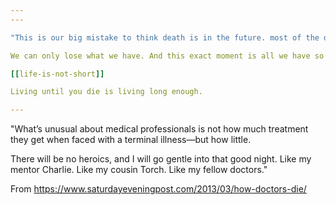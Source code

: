 ```yaml
---
---

"This is our big mistake to think death is in the future. most of the death is already gone. Whatever time has passed belongs to death" Seneca 

We can only lose what we have. And this exact moment is all we have so we can't lose the past or the future. How can you lose something that's not yours? 

[[life-is-not-short]] 

Living until you die is living long enough.

---
```


"What’s unusual about medical professionals is not how much treatment they get when faced with a terminal illness—but how little.

There will be no heroics, and I will go gentle into that good night. Like my mentor Charlie. Like my cousin Torch. Like my fellow doctors." 

From <https://www.saturdayeveningpost.com/2013/03/how-doctors-die/>

